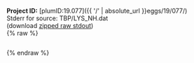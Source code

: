 **Project ID:** [plumID:19.077]({{ '/' | absolute_url }}eggs/19/077/)  
Stderr for source:  TBP/LYS_NH.dat   
(download [zipped raw stdout](LYS_NH.dat.plumed_master.stdout.txt.zip))  
{% raw %}
<pre>
</pre>
{% endraw %}
